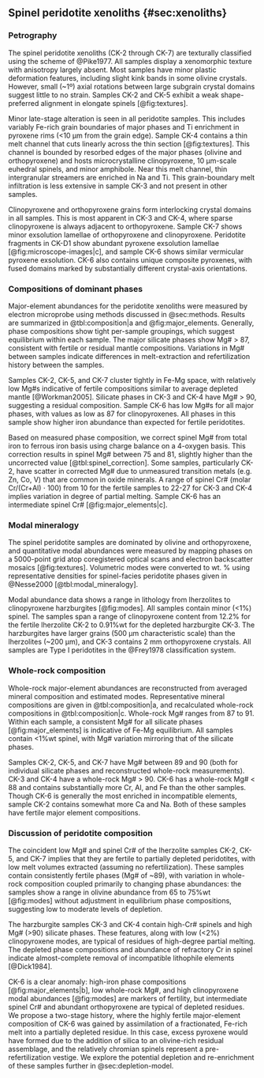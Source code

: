 ## Spinel peridotite xenoliths {#sec:xenoliths}

### Petrography

The spinel peridotite xenoliths (CK-2 through CK-7) are texturally classified
using the scheme of @Pike1977. All samples display a xenomorphic texture with
anisotropy largely absent. Most samples have minor plastic deformation
features, including slight kink bands in some olivine crystals. However, small
(~1º) axial rotations between large subgrain crystal domains
suggest little to no strain. Samples CK-2 and CK-5 exhibit a weak
shape-preferred alignment in elongate spinels [@fig:textures].

Minor late-stage alteration is seen in all peridotite samples. This includes
variably Fe-rich grain boundaries of major phases and Ti enrichment in pyroxene
rims (<10 µm from the grain edge). Sample CK-4 contains a thin melt channel
that cuts linearly across the thin section [@fig:textures]. This channel is
bounded by resorbed edges of the major phases (olivine and orthopyroxene) and
hosts microcrystalline clinopyroxene, 10 µm-scale euhedral spinels, and minor
amphibole. Near this melt channel, thin intergranular streamers are enriched in
Na and Ti. This grain-boundary melt infiltration is less extensive in sample
CK-3 and not present in other samples.

Clinopyroxene and orthopyroxene grains form interlocking crystal domains in all
samples. This is most apparent in CK-3 and CK-4, where sparse clinopyroxene is
always adjacent to orthopyroxene. Sample CK-7 shows minor exsolution lamellae
of orthopyroxene and clinopyroxene. Peridotite fragments in CK-D1 show abundant
pyroxene exsolution lamellae [@fig:microscope-images|c], and sample CK-6 shows
similar vermicular pyroxene exsolution. CK-6 also contains unique composite
pyroxenes, with fused domains marked by substantially different crystal-axis
orientations.

### Compositions of dominant phases

Major-element abundances for the peridotite xenoliths were measured
by electron microprobe using methods discussed in @sec:methods. Results
are summarized in @tbl:composition|a and @fig:major_elements. Generally, phase compositions
show tight per-sample groupings, which suggest equilibrium within
each sample.  The major silicate phases show Mg# > 87, consistent with
fertile or residual mantle compositions. Variations in Mg\#
between samples indicate differences in melt-extraction and
refertilization history between the samples.

Samples CK-2, CK-5, and CK-7 cluster tightly in Fe-Mg space, with
relatively low Mg\#s indicative of fertile compositions
similar to average depleted
mantle [@Workman2005].
Silicate phases in CK-3 and CK-4 have Mg\# > 90, suggesting a
residual composition.
Sample CK-6 has low Mg\#s for all major phases, with values
as low as 87 for clinopyroxenes. All phases in this sample show higher
iron abundance than expected for fertile peridotites.

Based on measured phase composition, we correct spinel Mg\# from total iron to
ferrous iron basis using charge balance on a 4-oxygen basis. This correction
results in spinel Mg\# between 75 and 81, slightly higher than the uncorrected
value [@tbl:spinel_correction]. Some samples, particularly CK-2, have scatter
in corrected Mg# due to unmeasured transition metals (e.g. Zn, Co, V) that are
common in oxide minerals.  A range of spinel Cr\# (molar Cr/(Cr+Al) $\cdot{}$
100) from 10 for the fertile samples to 22-27 for CK-3 and CK-4 implies
variation in degree of partial melting. Sample CK-6 has an intermediate spinel
Cr\# [@fig:major_elements|c].

<!--[[[tbl:spinel_correction]]]-->

### Modal mineralogy

The spinel peridotite samples are dominated by olivine and orthopyroxene, and
quantitative modal abundances were measured by mapping phases on a 5000-point
grid atop coregistered optical scans and electron backscatter mosaics
[@fig:textures]. Volumetric modes were converted to wt. % using representative
densities for spinel-facies peridotite phases given in @Nesse2000
[@tbl:modal_mineralogy].

<!--[[[tbl:modal_mineralogy]]]-->

Modal abundance data shows a range in lithology from lherzolites to
clinopyroxene harzburgites [@fig:modes]. All samples contain minor (<1%)
spinel. The samples span a range of clinopyroxene content from 12.2% for the
fertile lherzolite CK-2 to 0.91%wt for the depleted harzburgite CK-3. The
harzburgites have larger grains (500 µm characteristic scale) than the
lherzolites (~200 µm), and CK-3 contains 2 mm orthopyroxene crystals. All
samples are Type I peridotites in the @Frey1978 classification system.

<!--[[[fig:modes]]]-->

### Whole-rock composition

Whole-rock major-element abundances are
reconstructed from averaged mineral composition and estimated modes.
Representative mineral compositions are given in @tbl:composition|a, and
recalculated whole-rock compositions in @tbl:composition|c.
Whole-rock Mg\# ranges from 87 to 91. Within each
sample, a consistent Mg\# for all silicate phases [@fig:major_elements] is
indicative of Fe-Mg equilibrium. All samples contain <1%wt spinel, with Mg\#
variation mirroring that of the silicate phases.

Samples CK-2, CK-5, and CK-7 have Mg# between 89 and 90 (both for individual
silicate phases and reconstructed whole-rock measurements). CK-3 and CK-4 have
a whole-rock Mg# > 90. CK-6 has a whole-rock Mg# < 88 and contains
substantially more Cr, Al, and Fe than the other samples. Though CK-6 is
generally the most enriched in incompatible elements, sample CK-2 contains
somewhat more Ca and Na. Both of these samples have fertile major element
compositions.

### Discussion of peridotite composition

The coincident low Mg# and spinel Cr# of the lherzolite samples CK-2, CK-5, and
CK-7 implies that they are fertile to partially depleted peridotites, with low
melt volumes extracted (assuming no refertilization). These samples contain
consistently fertile phases (Mg# of ~89), with variation in whole-rock
composition coupled primarily to changing phase abundances: the samples show
a range in olivine abundance from 65 to 75%wt [@fig:modes] without adjustment
in equilibrium phase compositions, suggesting low to moderate levels of
depletion.

The harzburgite samples CK-3 and CK-4 contain high-Cr# spinels and high Mg# (>90)
silicate phases. These features, along with low (<2%) clinopyroxene modes, are
typical of residues of high-degree partial melting. The depleted phase
compositions and abundance of refractory Cr in spinel indicate almost-complete
removal of incompatible lithophile elements [@Dick1984].

CK-6 is a clear anomaly: high-iron phase compositions [@fig:major_elements|b],
low whole-rock Mg#, and high clinopyroxene modal abundances [@fig:modes] are
markers of fertility, but intermediate spinel Cr\# and abundant orthopyroxene
are typical of depleted residues. We propose a two-stage history, where the
highly fertile major-element composition of CK-6 was gained by assimilation of
a fractionated, Fe-rich melt into a partially depleted residue. In this case,
excess pyroxene would have formed due to the addition of silica to an
olivine-rich residual assemblage, and the relatively chromian spinels represent
a pre-refertilization vestige. We explore the potential depletion and
re-enrichment of these samples further in @sec:depletion-model.

